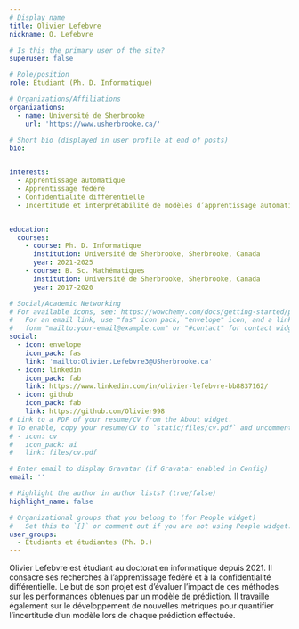 ```yaml
---
# Display name
title: Olivier Lefebvre
nickname: O. Lefebvre

# Is this the primary user of the site?
superuser: false

# Role/position
role: Étudiant (Ph. D. Informatique)

# Organizations/Affiliations
organizations:
  - name: Université de Sherbrooke
    url: 'https://www.usherbrooke.ca/'

# Short bio (displayed in user profile at end of posts)
bio: 


interests:
  - Apprentissage automatique
  - Apprentissage fédéré
  - Confidentialité différentielle
  - Incertitude et interprétabilité de modèles d’apprentissage automatique


education:
  courses:
    - course: Ph. D. Informatique
      institution: Université de Sherbrooke, Sherbrooke, Canada
      year: 2021-2025
    - course: B. Sc. Mathématiques
      institution: Université de Sherbrooke, Sherbrooke, Canada
      year: 2017-2020

# Social/Academic Networking
# For available icons, see: https://wowchemy.com/docs/getting-started/page-builder/#icons
#   For an email link, use "fas" icon pack, "envelope" icon, and a link in the
#   form "mailto:your-email@example.com" or "#contact" for contact widget.
social:
  - icon: envelope
    icon_pack: fas
    link: 'mailto:Olivier.Lefebvre3@USherbrooke.ca'
  - icon: linkedin
    icon_pack: fab
    link: https://www.linkedin.com/in/olivier-lefebvre-bb8837162/
  - icon: github
    icon_pack: fab
    link: https://github.com/Olivier998
# Link to a PDF of your resume/CV from the About widget.
# To enable, copy your resume/CV to `static/files/cv.pdf` and uncomment the lines below.
# - icon: cv
#   icon_pack: ai
#   link: files/cv.pdf

# Enter email to display Gravatar (if Gravatar enabled in Config)
email: ''

# Highlight the author in author lists? (true/false)
highlight_name: false

# Organizational groups that you belong to (for People widget)
#   Set this to `[]` or comment out if you are not using People widget.
user_groups:
  - Étudiants et étudiantes (Ph. D.)
---
```


Olivier Lefebvre est étudiant au doctorat en informatique depuis 2021. Il consacre ses recherches 
à l’apprentissage fédéré et à la confidentialité différentielle. Le but de son projet est d’évaluer 
l’impact de ces méthodes sur les performances obtenues par un modèle de prédiction. 
Il travaille également sur le développement de nouvelles métriques pour quantifier l’incertitude d’un 
modèle lors de chaque prédiction effectuée.
